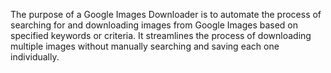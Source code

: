 The purpose of a Google Images Downloader is to automate the process of searching for and 
downloading images from Google Images based on specified keywords or criteria.
It streamlines the process of downloading multiple images without manually searching and
saving each one individually.
